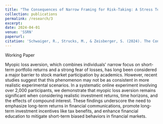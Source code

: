 ```yaml
---
title: "The Consequences of Narrow Framing for Risk-Taking: A Stress Test of Myopic Loss Aversion"
collection: publications
permalink: /research/3
excerpt:
date: 2024-04-01
venue: 'SSRN'
paperurl:
citation: 'Schwaiger, R., Strucks, M., & Zeisberger, S. (2024). The Consequences of Narrow Framing for Risk-Taking: A Stress Test of Myopic Loss Aversion. <i>SSRN</i>'
---
```

Working Paper

Myopic loss aversion, which combines individuals' narrow focus on short-term portfolio returns and a strong fear of losses, has long been considered a major barrier to stock market participation by academics. However, recent studies suggest that this phenomenon may not be as consistent in more realistic experimental scenarios. In a systematic online experiment involving over 2,000 participants, we demonstrate that myopic loss aversion remains significant when considering realistic investment returns, time horizons, and the effects of compound interest. These findings underscore the need to emphasize long-term returns in financial communications, promote long-term investment incentives like tax benefits, and enhance financial education to mitigate short-term biased behaviors in financial markets.
